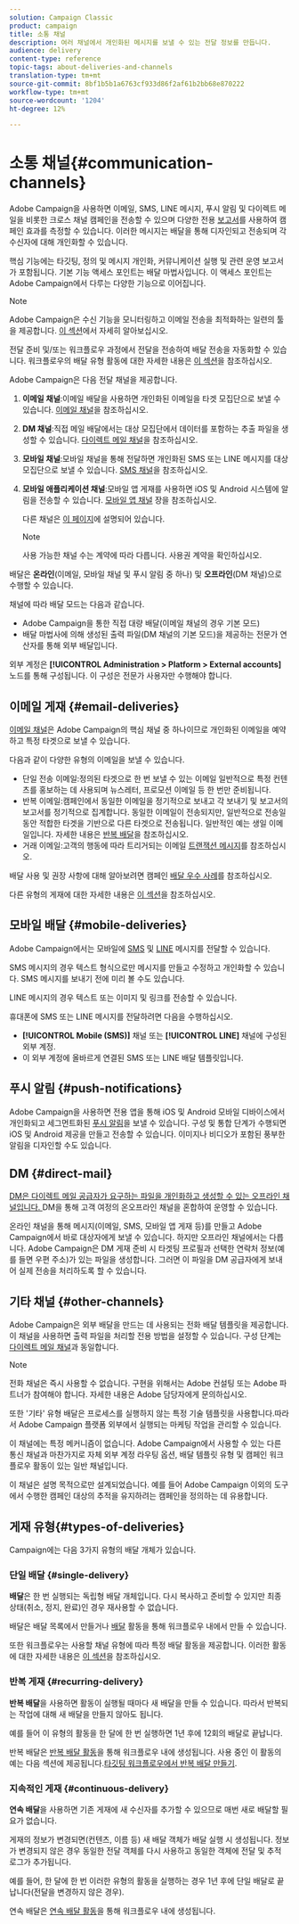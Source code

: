 ```yaml
---
solution: Campaign Classic
product: campaign
title: 소통 채널
description: 여러 채널에서 개인화된 메시지를 보낼 수 있는 전달 정보를 만듭니다.
audience: delivery
content-type: reference
topic-tags: about-deliveries-and-channels
translation-type: tm+mt
source-git-commit: 8bf1b5b1a6763cf933d86f2af61b2bb68e870222
workflow-type: tm+mt
source-wordcount: '1204'
ht-degree: 12%

---
```



# 소통 채널{#communication-channels}

Adobe Campaign을 사용하면 이메일, SMS, LINE 메시지, 푸시 알림 및 다이렉트 메일을 비롯한 크로스 채널 캠페인을 전송할 수 있으며 다양한 전용 [보고서](../../reporting/using/delivery-reports.md)를 사용하여 캠페인 효과를 측정할 수 있습니다. 이러한 메시지는 배달을 통해 디자인되고 전송되며 각 수신자에 대해 개인화할 수 있습니다.

핵심 기능에는 타깃팅, 정의 및 메시지 개인화, 커뮤니케이션 실행 및 관련 운영 보고서가 포함됩니다. 기본 기능 액세스 포인트는 배달 마법사입니다. 이 액세스 포인트는 Adobe Campaign에서 다루는 다양한 기능으로 이어집니다.

>[!NOTE]
>
>Adobe Campaign은 수신 기능을 모니터링하고 이메일 전송을 최적화하는 일련의 툴을 제공합니다. [이 섹션](../../delivery/using/about-deliverability.md)에서 자세히 알아보십시오.

전달 준비 및/또는 워크플로우 과정에서 전달을 전송하여 배달 전송을 자동화할 수 있습니다. 워크플로우의 배달 유형 활동에 대한 자세한 내용은 [이 섹션](../../workflow/using/about-action-activities.md)을 참조하십시오.

Adobe Campaign은 다음 전달 채널을 제공합니다.

1. **이메일 채널**:이메일 배달을 사용하면 개인화된 이메일을 타겟 모집단으로 보낼 수 있습니다. [이메일 채널](../../delivery/using/about-email-channel.md)을 참조하십시오.
1. **DM 채널**:직접 메일 배달에서는 대상 모집단에서 데이터를 포함하는 추출 파일을 생성할 수 있습니다. [다이렉트 메일 채널](../../delivery/using/about-direct-mail-channel.md)을 참조하십시오.
1. **모바일 채널**:모바일 채널을 통해 전달하면 개인화된 SMS 또는 LINE 메시지를 대상 모집단으로 보낼 수 있습니다. [SMS 채널](../../delivery/using/sms-channel.md)을 참조하십시오.
1. **모바일 애플리케이션 채널**:모바일 앱 게재를 사용하면 iOS 및 Android 시스템에 알림을 전송할 수 있습니다. [모바일 앱 채널](../../delivery/using/about-mobile-app-channel.md) 장을 참조하십시오.

   다른 채널은 [이 페이지](../../delivery/using/steps-about-delivery-creation-steps.md#other-channels)에 설명되어 있습니다.

   >[!NOTE]
   >
   >사용 가능한 채널 수는 계약에 따라 다릅니다. 사용권 계약을 확인하십시오.

배달은 **온라인**(이메일, 모바일 채널 및 푸시 알림 중 하나) 및 **오프라인**(DM 채널)으로 수행할 수 있습니다.

채널에 따라 배달 모드는 다음과 같습니다.

* Adobe Campaign을 통한 직접 대량 배달(이메일 채널의 경우 기본 모드)
* 배달 마법사에 의해 생성된 출력 파일(DM 채널의 기본 모드)을 제공하는 전문가 연산자를 통해 외부 배달입니다.

외부 계정은 **[!UICONTROL Administration > Platform > External accounts]** 노드를 통해 구성됩니다. 이 구성은 전문가 사용자만 수행해야 합니다.

## 이메일 게재 {#email-deliveries}

[이메일 채널](../../delivery/using/about-email-channel.md)은 Adobe Campaign의 핵심 채널 중 하나이므로 개인화된 이메일을 예약하고 특정 타겟으로 보낼 수 있습니다.

다음과 같이 다양한 유형의 이메일을 보낼 수 있습니다.

* 단일 전송 이메일:정의된 타겟으로 한 번 보낼 수 있는 이메일 일반적으로 특정 컨텐츠를 홍보하는 데 사용되며 뉴스레터, 프로모션 이메일 등 한 번만 준비됩니다.
* 반복 이메일:캠페인에서 동일한 이메일을 정기적으로 보내고 각 보내기 및 보고서의 보고서를 정기적으로 집계합니다. 동일한 이메일이 전송되지만, 일반적으로 전송일 동안 적합한 타겟을 기반으로 다른 타겟으로 전송됩니다. 일반적인 예는 생일 이메일입니다. 자세한 내용은 [반복 배달](../../workflow/using/recurring-delivery.md)을 참조하십시오.
* 거래 이메일:고객의 행동에 따라 트리거되는 이메일 [트랜잭션 메시지](../../message-center/using/about-transactional-messaging.md)를 참조하십시오.

배달 사용 및 권장 사항에 대해 알아보려면 캠페인 [배달 우수 사례](../../delivery/using/delivery-best-practices.md)를 참조하십시오.

다른 유형의 게재에 대한 자세한 내용은 [이 섹션](#types-of-deliveries)을 참조하십시오.

## 모바일 배달 {#mobile-deliveries}

Adobe Campaign에서는 모바일에 [SMS](../../delivery/using/sms-channel.md) 및 [LINE](../../delivery/using/line-channel.md) 메시지를 전달할 수 있습니다.

SMS 메시지의 경우 텍스트 형식으로만 메시지를 만들고 수정하고 개인화할 수 있습니다. SMS 메시지를 보내기 전에 미리 볼 수도 있습니다.

LINE 메시지의 경우 텍스트 또는 이미지 및 링크를 전송할 수 있습니다.

휴대폰에 SMS 또는 LINE 메시지를 전달하려면 다음을 수행하십시오.

* **[!UICONTROL Mobile (SMS)]** 채널 또는 **[!UICONTROL LINE]** 채널에 구성된 외부 계정.
* 이 외부 계정에 올바르게 연결된 SMS 또는 LINE 배달 템플릿입니다.

## 푸시 알림 {#push-notifications}

Adobe Campaign을 사용하면 전용 앱을 통해 iOS 및 Android 모바일 디바이스에서 개인화되고 세그먼트화된 [푸시 알림](../../delivery/using/about-mobile-app-channel.md)을 보낼 수 있습니다. 구성 및 통합 단계가 수행되면 iOS 및 Android 제공을 만들고 전송할 수 있습니다. 이미지나 비디오가 포함된 풍부한 알림을 디자인할 수도 있습니다.

## DM {#direct-mail}

[DM은 다이렉트 메일 공급자가 요구하는 파일을 개인화하고 생성할 수 있는 오프라인 채널입니다. ](../../delivery/using/about-direct-mail-channel.md) DM을 통해 고객 여정의 온오프라인 채널을 혼합하여 운영할 수 있습니다.

온라인 채널을 통해 메시지(이메일, SMS, 모바일 앱 게재 등)를 만들고 Adobe Campaign에서 바로 대상자에게 보낼 수 있습니다. 하지만 오프라인 채널에서는 다릅니다. Adobe Campaign은 DM 게재 준비 시 타겟팅 프로필과 선택한 연락처 정보(예를 들면 우편 주소)가 있는 파일을 생성합니다. 그러면 이 파일을 DM 공급자에게 보내어 실제 전송을 처리하도록 할 수 있습니다.

## 기타 채널 {#other-channels}

Adobe Campaign은 외부 배달을 만드는 데 사용되는 전화 배달 템플릿을 제공합니다. 이 채널을 사용하면 출력 파일을 처리할 전용 방법을 설정할 수 있습니다. 구성 단계는 [다이렉트 메일 채널](../../delivery/using/about-direct-mail-channel.md)과 동일합니다.

>[!NOTE]
>
>전화 채널은 즉시 사용할 수 없습니다. 구현을 위해서는 Adobe 컨설팅 또는 Adobe 파트너가 참여해야 합니다. 자세한 내용은 Adobe 담당자에게 문의하십시오.

또한 &#39;기타&#39; 유형 배달은 프로세스를 실행하지 않는 특정 기술 템플릿을 사용합니다.따라서 Adobe Campaign 플랫폼 외부에서 실행되는 마케팅 작업을 관리할 수 있습니다.

이 채널에는 특정 메커니즘이 없습니다. Adobe Campaign에서 사용할 수 있는 다른 통신 채널과 마찬가지로 자체 외부 계정 라우팅 옵션, 배달 템플릿 유형 및 캠페인 워크플로우 활동이 있는 일반 채널입니다.

이 채널은 설명 목적으로만 설계되었습니다. 예를 들어 Adobe Campaign 이외의 도구에서 수행한 캠페인 대상의 추적을 유지하려는 캠페인을 정의하는 데 유용합니다.

## 게재 유형{#types-of-deliveries}

Campaign에는 다음 3가지 유형의 배달 개체가 있습니다.

### 단일 배달 {#single-delivery}

**배달**&#x200B;은 한 번 실행되는 독립형 배달 개체입니다. 다시 복사하고 준비할 수 있지만 최종 상태(취소, 정지, 완료)인 경우 재사용할 수 없습니다.

배달은 배달 목록에서 만들거나 [배달](../../workflow/using/delivery.md) 활동을 통해 워크플로우 내에서 만들 수 있습니다.

또한 워크플로우는 사용할 채널 유형에 따라 특정 배달 활동을 제공합니다. 이러한 활동에 대한 자세한 내용은 [이 섹션](../../workflow/using/cross-channel-deliveries.md)을 참조하십시오.

### 반복 게재 {#recurring-delivery}

**반복 배달**&#x200B;을 사용하면 활동이 실행될 때마다 새 배달을 만들 수 있습니다. 따라서 반복되는 작업에 대해 새 배달을 만들지 않아도 됩니다.

예를 들어 이 유형의 활동을 한 달에 한 번 실행하면 1년 후에 12회의 배달로 끝납니다.

반복 배달은 [반복 배달 활동](../../workflow/using/recurring-delivery.md)을 통해 워크플로우 내에 생성됩니다. 사용 중인 이 활동의 예는 다음 섹션에 제공됩니다.[타깃팅 워크플로우에서 반복 배달 만들기](../../workflow/using/sending-a-birthday-email.md#creating-a-recurring-delivery-in-a-targeting-workflow).

### 지속적인 게재 {#continuous-delivery}

**연속 배달**&#x200B;을 사용하면 기존 게재에 새 수신자를 추가할 수 있으므로 매번 새로 배달할 필요가 없습니다.

게재의 정보가 변경되면(컨텐츠, 이름 등) 새 배달 객체가 배달 실행 시 생성됩니다. 정보가 변경되지 않은 경우 동일한 전달 객체를 다시 사용하고 동일한 객체에 전달 및 추적 로그가 추가됩니다.

예를 들어, 한 달에 한 번 이러한 유형의 활동을 실행하는 경우 1년 후에 단일 배달로 끝납니다(전달을 변경하지 않은 경우).

연속 배달은 [연속 배달 활동](../../workflow/using/continuous-delivery.md)을 통해 워크플로우 내에 생성됩니다.
